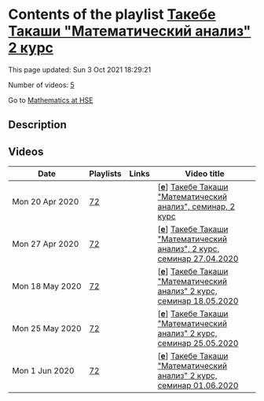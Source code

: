 # Contents of the playlist [Такебе Такаши "Математический анализ" 2 курс](https://www.youtube.com/playlist?list=PLq3E5oubNNoAxXVQP0fhg0gaGB0xCATh3)

This page updated: Sun 3 Oct 2021 18:29:21

Number of videos: [5](#videos)

Go to [Mathematics at HSE](../README.md)

## Description



## Videos

|Date|Playlists|Links|Video title|
|---|---|---|---|
| Mon&nbsp;20&nbsp;Apr&nbsp;2020 | [72](../playlists/72 "Такебе Такаши &#34;Математический анализ&#34; 2 курс") |  | [[**e**](https://studio.youtube.com/video/3wI9eSx95gI/edit "Edit")] [Такебе Такаши &#34;Математический анализ&#34;, семинар, 2 курс](https://www.youtube.com/watch?v=3wI9eSx95gI&list=PLq3E5oubNNoAxXVQP0fhg0gaGB0xCATh3) |
| Mon&nbsp;27&nbsp;Apr&nbsp;2020 | [72](../playlists/72 "Такебе Такаши &#34;Математический анализ&#34; 2 курс") |  | [[**e**](https://studio.youtube.com/video/qFz6-2Fue-c/edit "Edit")] [Такебе Такаши &#34;Математический анализ&#34;, 2 курс, семинар 27.04.2020](https://www.youtube.com/watch?v=qFz6-2Fue-c&list=PLq3E5oubNNoAxXVQP0fhg0gaGB0xCATh3) |
| Mon&nbsp;18&nbsp;May&nbsp;2020 | [72](../playlists/72 "Такебе Такаши &#34;Математический анализ&#34; 2 курс") |  | [[**e**](https://studio.youtube.com/video/6f8klAB-dRQ/edit "Edit")] [Такебе Такаши &#34;Математический анализ&#34; 2 курс, семинар 18.05.2020](https://www.youtube.com/watch?v=6f8klAB-dRQ&list=PLq3E5oubNNoAxXVQP0fhg0gaGB0xCATh3) |
| Mon&nbsp;25&nbsp;May&nbsp;2020 | [72](../playlists/72 "Такебе Такаши &#34;Математический анализ&#34; 2 курс") |  | [[**e**](https://studio.youtube.com/video/x0QAX8rTbXQ/edit "Edit")] [Такебе Такаши &#34;Математический анализ&#34; 2 курс, семинар 25.05.2020](https://www.youtube.com/watch?v=x0QAX8rTbXQ&list=PLq3E5oubNNoAxXVQP0fhg0gaGB0xCATh3) |
| Mon&nbsp;1&nbsp;Jun&nbsp;2020 | [72](../playlists/72 "Такебе Такаши &#34;Математический анализ&#34; 2 курс") |  | [[**e**](https://studio.youtube.com/video/mODrU783yyU/edit "Edit")] [Такебе Такаши &#34;Математический анализ&#34; 2 курс, семинар 01.06.2020](https://www.youtube.com/watch?v=mODrU783yyU&list=PLq3E5oubNNoAxXVQP0fhg0gaGB0xCATh3) |
